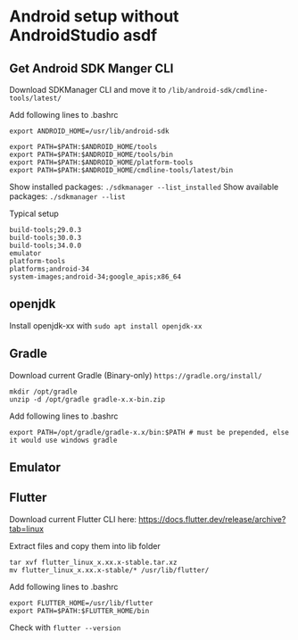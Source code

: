 # Android setup without AndroidStudio asdf

## Get Android SDK Manger CLI
Download SDKManager CLI and move it to `/lib/android-sdk/cmdline-tools/latest/`

Add following lines to .bashrc
```
export ANDROID_HOME=/usr/lib/android-sdk

export PATH=$PATH:$ANDROID_HOME/tools
export PATH=$PATH:$ANDROID_HOME/tools/bin
export PATH=$PATH:$ANDROID_HOME/platform-tools
export PATH=$PATH:$ANDROID_HOME/cmdline-tools/latest/bin
```
Show installed packages: `./sdkmanager --list_installed`
Show available packages: `./sdkmanager --list`

Typical setup
```
build-tools;29.0.3
build-tools;30.0.3
build-tools;34.0.0
emulator
platform-tools
platforms;android-34
system-images;android-34;google_apis;x86_64
```


## openjdk
Install openjdk-xx with `sudo apt install openjdk-xx`


## Gradle
Download current Gradle (Binary-only) `https://gradle.org/install/`
```
mkdir /opt/gradle
unzip -d /opt/gradle gradle-x.x-bin.zip
```

Add following lines to .bashrc
```
export PATH=/opt/gradle/gradle-x.x/bin:$PATH # must be prepended, else it would use windows gradle
```

## Emulator


## Flutter

Download current Flutter CLI here: https://docs.flutter.dev/release/archive?tab=linux  

Extract files and copy them into lib folder

```
tar xvf flutter_linux_x.xx.x-stable.tar.xz
mv flutter_linux_x.xx.x-stable/* /usr/lib/flutter/
```

Add following lines to .bashrc

```
export FLUTTER_HOME=/usr/lib/flutter
export PATH=$PATH:$FLUTTER_HOME/bin
```

Check with `flutter --version`
